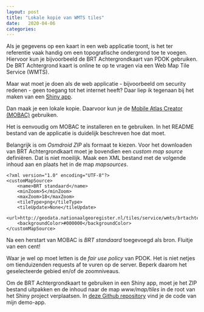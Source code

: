 ```yaml
---
layout: post
title: "Lokale kopie van WMTS tiles"
date:   2020-04-06
categories: 
---
```


Als je gegevens op een kaart in een web applicatie toont, is het ter referentie vaak handig om een topografische ondergrond toe te voegen. Hiervoor kun je bijvoorbeeld de BRT Achtergrondkaart van PDOK gebruiken. De BRT Achtergrond kaart is online te op te vragen via een Web Map Tile Service (WMTS).

Maar wat moet je doen als de web applicatie - bijvoorbeeld om security redenen - geen toegang tot het internet heeft? Daar liep ik tegenaan bij het maken van een [Shiny app](https://shiny.rstudio.com/).

Dan maak je een lokale kopie. Daarvoor kun je de [Mobile Atlas Creator (MOBAC)](https://mobac.sourceforge.io/) gebruiken.

Het is eenvoudig om MOBAC te installeren en te gebruiken. In het README bestand van de applicatie is duidelijk beschreven hoe dat moet. 

Belangrijk is om _Osmdroid ZIP_ als formaat te kiezen. Voor het downloaden van BRT Achtergrondkaart moet je bovendien een _custom map source_ definiëren. Dat is niet moeilijk. Maak een XML bestand met de volgende inhoud aan en plaats het in de map _mapsources_. 

```
<?xml version="1.0" encoding="UTF-8"?>
<customMapSource>
	<name>BRT standaard</name>
	<minZoom>5</minZoom>
	<maxZoom>18</maxZoom>
	<tileType>png</tileType>
	<tileUpdate>None</tileUpdate>
	<url>http://geodata.nationaalgeoregister.nl/tiles/service/wmts/brtachtergrondkaart/EPSG:3857/{$z}/{$x}/{$y}.png</url>
	<backgroundColor>#000000</backgroundColor>
</customMapSource>
```

Na een herstart van MOBAC is _BRT standaard_ toegevoegd als bron. Fluitje van een cent!

Waar je wel op moet letten is de _fair use policy_ van PDOK. Het is niet netjes om tienduizenden requests af te vuren op de server. Beperk daarom het geselecteerde gebied en/of de zoomniveaus.

Om de BRT Achtergrondkaart te gebruiken in een Shiny app, moet je het ZIP bestand uitpakken en de inhoud naar de map _www/map/tiles_ in de root van het Shiny project verplaatsen. In [deze Github repository](https://github.com/FrieseWoudloper/demo_offline_tiles) vind je de code van mijn demo-app.

